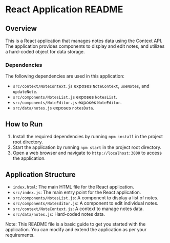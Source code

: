 React Application README
======================

Overview
--------

This is a React application that manages notes data using the Context API. The application provides components to display and edit notes, and utilizes a hard-coded object for data storage.

### Dependencies

The following dependencies are used in this application:

* `src/context/NoteContext.js` exposes `NoteContext`, `useNotes`, and `updateNote`.
* `src/components/NotesList.js` exposes `NotesList`.
* `src/components/NoteEditor.js` exposes `NoteEditor`.
* `src/data/notes.js` exposes `notesData`.

How to Run
-----------

1. Install the required dependencies by running `npm install` in the project root directory.
2. Start the application by running `npm start` in the project root directory.
3. Open a web browser and navigate to `http://localhost:3000` to access the application.

Application Structure
-------------------

* `index.html`: The main HTML file for the React application.
* `src/index.js`: The main entry point for the React application.
* `src/components/NotesList.js`: A component to display a list of notes.
* `src/components/NoteEditor.js`: A component to edit individual notes.
* `src/context/NoteContext.js`: A context to manage notes data.
* `src/data/notes.js`: Hard-coded notes data.

Note: This README file is a basic guide to get you started with the application. You can modify and extend the application as per your requirements.